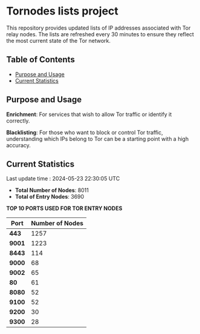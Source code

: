 # Tornodes lists project

This repository provides updated lists of IP addresses associated with Tor relay nodes. The lists are refreshed every 30 minutes to ensure they reflect the most current state of the Tor network.

## Table of Contents

- [Purpose and Usage](#purpose-and-usage)
- [Current Statistics](#current-statistics)


## Purpose and Usage

**Enrichment**: For services that wish to allow Tor traffic or identify it correctly.

**Blacklisting**: For those who want to block or control Tor traffic, understanding which IPs belong to Tor can be a starting point with a high accuracy.

## Current Statistics

Last update time : 2024-05-23 22:30:05 UTC

- **Total Number of Nodes**: 8011
- **Total of Entry Nodes**: 3690

**TOP 10 PORTS USED FOR TOR ENTRY NODES**

| **Port** | **Number of Nodes** |
|------|-----------------|
| **443**   | 1257  |
| **9001**   | 1223  |
| **8443**   | 114  |
| **9000**   | 68  |
| **9002**   | 65  |
| **80**   | 61  |
| **8080**   | 52  |
| **9100**   | 52  |
| **9200**   | 30  |
| **9300**   | 28  |

